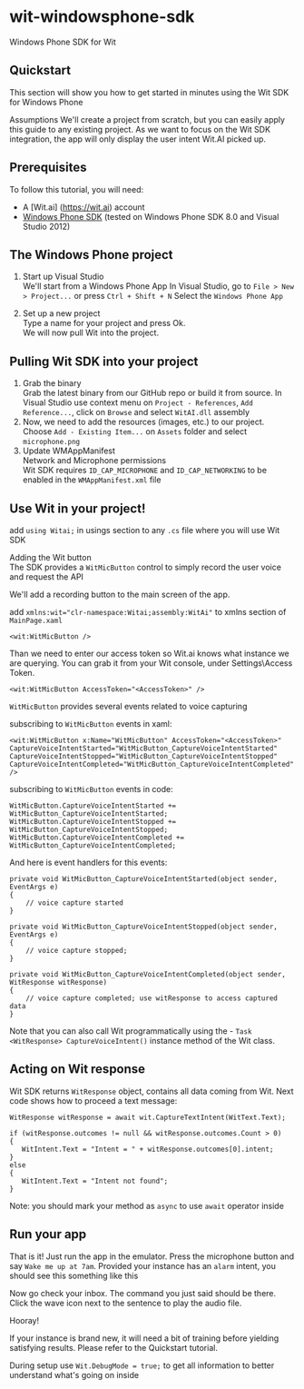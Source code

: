wit-windowsphone-sdk
====================

Windows Phone SDK for Wit


## Quickstart

This section will show you how to get started in minutes using the Wit SDK for Windows Phone

Assumptions
We'll create a project from scratch, but you can easily apply this guide to any existing project.
As we want to focus on the Wit SDK integration, the app will only display the user intent Wit.AI picked up.

## Prerequisites
To follow this tutorial, you will need:

- A [Wit.ai] (https://wit.ai) account
- [Windows Phone SDK](https://dev.windows.com/en-us/develop/download-phone-sdk) (tested on Windows Phone SDK 8.0 and Visual Studio 2012)

## The Windows Phone project

1. Start up Visual Studio<br/>
We'll start from a Windows Phone App
In Visual Studio, go to `File > New > Project...` or press `Ctrl + Shift + N`
Select the `Windows Phone App`

2. Set up a new project<br/>
Type a name for your project and press Ok.<br/>
We will now pull Wit into the project.

## Pulling Wit SDK into your project

1. Grab the binary<br/>
Grab the latest binary from our GitHub repo or build it from source.
In Visual Studio use context menu on `Project - References`, `Add Reference...`, click on `Browse` and select `WitAI.dll` assembly<br/>
2. Now, we need to add the resources (images, etc.) to our project.<br/>
Choose `Add - Existing Item...` on `Assets` folder and select `microphone.png`
3. Update WMAppManifest<br/>
Network and Microphone permissions<br/>
Wit SDK requires `ID_CAP_MICROPHONE` and `ID_CAP_NETWORKING` to be enabled in the `WMAppManifest.xml` file

## Use Wit in your project!
add `using Witai;` in usings section to any `.cs` file where you will use Wit SDK

Adding the Wit button<br/>
The SDK provides a `WitMicButton` control to simply record the user voice and request the API

We'll add a recording button to the main screen of the app.

add `xmlns:wit="clr-namespace:Witai;assembly:WitAi"` to xmlns section of `MainPage.xaml`

```
<wit:WitMicButton />
```

Than we need to enter our access token so Wit.ai knows what instance we are querying.
You can grab it from your Wit console, under Settings\Access Token.

```
<wit:WitMicButton AccessToken="<AccessToken>" />
```

`WitMicButton` provides several events related to voice capturing

subscribing to `WitMicButton` events in xaml:
```
<wit:WitMicButton x:Name="WitMicButton" AccessToken="<AccessToken>" CaptureVoiceIntentStarted="WitMicButton_CaptureVoiceIntentStarted" CaptureVoiceIntentStopped="WitMicButton_CaptureVoiceIntentStopped" CaptureVoiceIntentCompleted="WitMicButton_CaptureVoiceIntentCompleted" />
```
subscribing to `WitMicButton` events in code:
```
WitMicButton.CaptureVoiceIntentStarted += WitMicButton_CaptureVoiceIntentStarted;
WitMicButton.CaptureVoiceIntentStopped += WitMicButton_CaptureVoiceIntentStopped;
WitMicButton.CaptureVoiceIntentCompleted += WitMicButton_CaptureVoiceIntentCompleted;
```
And here is event handlers for this events:

```
private void WitMicButton_CaptureVoiceIntentStarted(object sender, EventArgs e)
{
    // voice capture started
}

private void WitMicButton_CaptureVoiceIntentStopped(object sender, EventArgs e)
{
    // voice capture stopped;
}

private void WitMicButton_CaptureVoiceIntentCompleted(object sender, WitResponse witResponse)
{
    // voice capture completed; use witResponse to access captured data
}
```

Note that you can also call Wit programmatically using the - ```Task <WitResponse> CaptureVoiceIntent()``` instance method of the Wit class.

## Acting on Wit response

Wit SDK returns `WitResponse` object, contains all data coming from Wit. Next code shows how to proceed a text message:
```
WitResponse witResponse = await wit.CaptureTextIntent(WitText.Text);

if (witResponse.outcomes != null && witResponse.outcomes.Count > 0)
{
   WitIntent.Text = "Intent = " + witResponse.outcomes[0].intent;
}
else
{
   WitIntent.Text = "Intent not found";
}
```
Note: you should mark your method as `async` to use `await` operator inside

## Run your app
That is it! Just run the app in the emulator.
Press the microphone button and say `Wake me up at 7am`.
Provided your instance has an `alarm` intent, you should see this something like this

Now go check your inbox.
The command you just said should be there. Click the wave icon next to the sentence to play the audio file.

Hooray!

If your instance is brand new, it will need a bit of training before yielding satisfying results.
Please refer to the Quickstart tutorial.

During setup use ```Wit.DebugMode = true;``` to get all information to better understand what's going on inside
